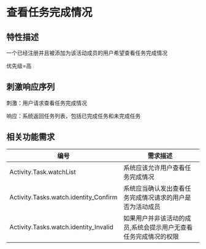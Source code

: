 # 查看任务完成情况

## 特性描述

一个已经注册并且被添加为该活动成员的用户希望查看任务完成情况

优先级=高


## 刺激响应序列

刺激：用户请求查看任务完成情况

响应：系统返回任务列表，包括已完成任务和未完成任务

## 相关功能需求
| 编号 | 需求描述 |
| --- | --- |
| Activity.Task.watchList | 系统应该允许用户查看任务完成情况 |
| Activity.Tasks.watch.identity\_Confirm | 系统应当确认发出查看任务完成情况请求的用户是否为活动成员 |
| Activity.Tasks.watch.identity\_Invalid | 如果用户并非该活动的成员,系统会提示用户无查看任务完成情况的权限 |




